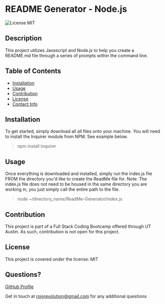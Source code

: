 # README Generator - Node.js

![License MIT](https://img.shields.io/badge/License-MIT-Success)

##  Description
This project utilizes Javascript and Node.js to help you create a README.md file through a series of prompts within the command line.
##  Table of Contents
* [Installation](#Installation)
* [Usage](#Usage)
* [Contribution](#Contribution)
* [License](#License)
* [Contact Info](#Questions?)

##  Installation
To get started, simply download all all files onto your machine. You will need to install the Inquirer module from NPM. See example below.
> npm install inquirer 

##  Usage
Once everything is downloaded and installed, simply run the index.js file FROM the directory you'd like to create the ReadMe file for. Note: The index.js file does not need to be housed in the same directory you are working in, you just simply call the entire path to the file.
> node ~/directory_name/ReadMe-Generator/index.js 

##  Contribution
This project is part of a Full Stack Coding Bootcamp offered through UT Austin. As such, contribution is not open for this project.
##  License
This project is covered under the license: MIT
##  Questions?

 [GitHub Profile](https://github.com/RojoRevolution)

Get in touch at rojorevolution@gmail.com for any additional questions